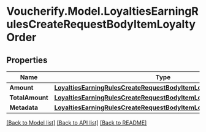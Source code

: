 # Voucherify.Model.LoyaltiesEarningRulesCreateRequestBodyItemLoyaltyOrder

## Properties

Name | Type | Description | Notes
------------ | ------------- | ------------- | -------------
**Amount** | [**LoyaltiesEarningRulesCreateRequestBodyItemLoyaltyOrderAmount**](LoyaltiesEarningRulesCreateRequestBodyItemLoyaltyOrderAmount.md) |  | [optional] 
**TotalAmount** | [**LoyaltiesEarningRulesCreateRequestBodyItemLoyaltyOrderTotalAmount**](LoyaltiesEarningRulesCreateRequestBodyItemLoyaltyOrderTotalAmount.md) |  | [optional] 
**Metadata** | [**LoyaltiesEarningRulesCreateRequestBodyItemLoyaltyOrderMetadata**](LoyaltiesEarningRulesCreateRequestBodyItemLoyaltyOrderMetadata.md) |  | [optional] 

[[Back to Model list]](../../README.md#documentation-for-models) [[Back to API list]](../../README.md#documentation-for-api-endpoints) [[Back to README]](../../README.md)

